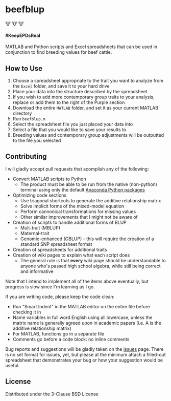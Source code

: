 # beefblup

:cow: :cow: :cow:

#### \#KeepEPDsReal

MATLAB and Python scripts and Excel spreadsheets that can be used in conjunction to find breeding values for beef cattle.

## How to Use

1. Choose a spreadsheet appropriate to the trait you want to analyze from the `Excel` folder, and save it to your hard drive
2. Place your data into the structure described by the spreadsheet
3. If you wish to add more contemporary group traits to your analysis, replace or add them to the right of the Purple section
4. Download the entire `MATLAB` folder, and set it as your current MATLAB directory
5. Run `beefblup.m`
6. Select the spreadsheet file you just placed your data into
7. Select a file that you would like to save your results to
8. Breeding values and contemporary group adjustments will be outputted to the file you selected

## Contributing

I will gladly accept pull requests that acomplish any of the following:

* Convert MATLAB scripts to Python
    * The product must be able to be run from the native (non-python) terminal using only the default [Anaconda Python packages](https://anaconda.com/distribution)
* Optimizing code sections
    * Use triagonal shortcuts to generate the additive relationship matrix
    * Solve implicit forms of the mixed-model equation
    * Perform cannonical transformations for missing values
    * Other similar improvements that I might not be aware of
* Creation of scripts to handle additional forms of BLUP
    * Mult-trait (MBLUP)
    * Maternal-trait
    * Genomic-enhanced (GBLUP) - this will require the creation of a standard SNP spreadsheet format
* Creation of spreadsheets for additional traits
* Creation of wiki pages to explain what each script does
    * The general rule is that **every** wiki page should be understandable to anyone who's passed high school algebra, while still being correct and informative
    


Note that I intend to implement all of the items above eventually, but progress is slow since I'm learning as I go.

If you are writing code, please keep the code clean:

* Run "Smart Indent" in the MATLAB editor on the entire file before checking it in
* Name variables in full word English using all lowercase, unless the matrix name is generally agreed upon in academic papers (i.e. A is the additive relationship matrix)
* For MATLAB, functions go in a separate file
* Comments go before a code block: no inline comments

Bug reports and suggestions will be gladly taken on the [issues](https://github.com/MillironX/beefblup/issues) page. There is no set format for issues, yet, but please at the minimum attach a filled-out spreadsheet that demonstrates your bug or how your suggestion would be useful.

## License

Distributed under the 3-Clause BSD License
